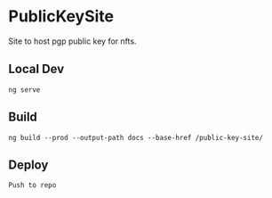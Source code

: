 # PublicKeySite
Site to host pgp public key for nfts.

## Local Dev
```
ng serve
```

## Build
```
ng build --prod --output-path docs --base-href /public-key-site/
```

## Deploy
```
Push to repo
```